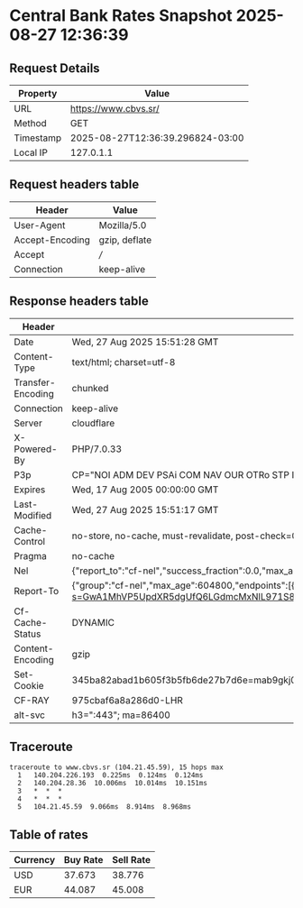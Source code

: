 # Central Bank Rates Snapshot 2025-08-27 12:36:39
## Request Details

| Property | Value |
|----------|-------|
| URL | https://www.cbvs.sr/ |
| Method | GET |
| Timestamp | 2025-08-27T12:36:39.296824-03:00 |
| Local IP | 127.0.1.1 |
    
## Request headers table

| Header | Value |
|--------|-------|
| User-Agent | Mozilla/5.0 |
| Accept-Encoding | gzip, deflate |
| Accept | */* |
| Connection | keep-alive |

    
## Response headers table
| Header | Value |
|--------|-------|
| Date | Wed, 27 Aug 2025 15:51:28 GMT |
| Content-Type | text/html; charset=utf-8 |
| Transfer-Encoding | chunked |
| Connection | keep-alive |
| Server | cloudflare |
| X-Powered-By | PHP/7.0.33 |
| P3p | CP="NOI ADM DEV PSAi COM NAV OUR OTRo STP IND DEM" |
| Expires | Wed, 17 Aug 2005 00:00:00 GMT |
| Last-Modified | Wed, 27 Aug 2025 15:51:17 GMT |
| Cache-Control | no-store, no-cache, must-revalidate, post-check=0, pre-check=0 |
| Pragma | no-cache |
| Nel | {"report_to":"cf-nel","success_fraction":0.0,"max_age":604800} |
| Report-To | {"group":"cf-nel","max_age":604800,"endpoints":[{"url":"https://a.nel.cloudflare.com/report/v4?s=GwA1MhVP5UpdXR5dgUfQ6LGdmcMxNlL971S8XoaSA7Ovsiij068tojPkmizotepeUpnt7F9jAXonvGrCHK2JwK5M21DyjCcJ%2Bbo2"}]} |
| Cf-Cache-Status | DYNAMIC |
| Content-Encoding | gzip |
| Set-Cookie | 345ba82abad1b605f3b5fb6de27b7d6e=mab9gkj0jlkc9iuoiv98jrfng0; HttpOnly; Path=/ |
| CF-RAY | 975cbaf6a8a286d0-LHR |
| alt-svc | h3=":443"; ma=86400 |

## Traceroute 

```
traceroute to www.cbvs.sr (104.21.45.59), 15 hops max
  1   140.204.226.193  0.225ms  0.124ms  0.124ms 
  2   140.204.28.36  10.006ms  10.014ms  10.151ms 
  3   *  *  * 
  4   *  *  * 
  5   104.21.45.59  9.066ms  8.914ms  8.968ms 

```


## Table of rates

| Currency | Buy Rate | Sell Rate |
|----------|----------|-----------|
| USD | 37.673 | 38.776 |
| EUR | 44.087 | 45.008 |
